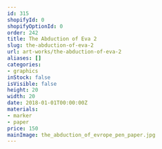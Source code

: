 ```yaml
---
id: 315
shopifyId: 0
shopifyOptionId: 0
order: 242
title: The Abduction of Eva 2
slug: the-abduction-of-eva-2
url: art-works/the-abduction-of-eva-2
aliases: []
categories:
- graphics
inStock: false
isVisible: false
height: 20
width: 20
date: 2018-01-01T00:00:00Z
materials:
- marker
- paper
price: 150
mainImage: the_abduction_of_evrope_pen_paper.jpg
---
```

